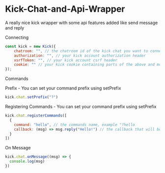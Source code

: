 # Kick-Chat-and-Api-Wrapper
A really nice kick wrapper with some api features added like send message and reply 



Connecting
```js
const kick = new Kick({
    chatroom: "", // the chatroom id of the kick chat you want to connect to 
    authorization: "", // your kick account authorization header
    xsrfToken: "", // your kick account csrf header
    cookie: "" // your kick cookie containing parts of the above and more
});
```

Commands

Prefix - You can set your command prefix using setPrefix
```js
kick.chat.setPrefix("?")
```

Registering Commands - You can set your command prefix using setPrefix

```js
kick.chat.registerCommands([
  {
    command: "hello", // the commands name, example "?hello
    callback: (msg) => msg.reply("Hello!") // the callback that will be called when the command is sent into chat
  }
])
```

On Message

```js
kick.chat.onMessage((msg) => {
  console.log(msg)
})
```
  
